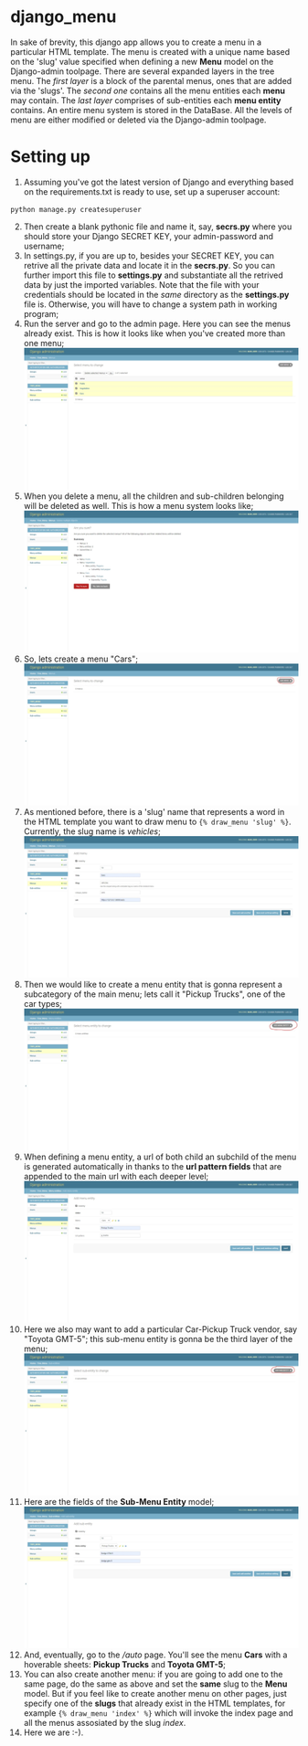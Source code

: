# django_menu

In sake of brevity, this django app allows you to create a menu in a particular HTML template.
The menu is created with a unique name based on the 'slug' value specified when defining a new **Menu** model on the Django-admin toolpage.
There are several expanded layers in the tree menu. The *first layer* is a block of the parental menus, ones that are added via the 'slugs'. 
The *second one* contains all the menu entities each **menu** may contain. The *last layer* comprises of sub-entities each **menu entity** contains.
An entire menu system is stored in the DataBase. All the levels of menu are either modified or deleted via the Django-admin toolpage.

# Setting up
1) Assuming you've got the latest version of Django and everything based on the requirements.txt is ready to use, set up a superuser account:
```
python manage.py createsuperuser
```
2) Then create a blank pythonic file and name it, say, **secrs.py** where you should store your Django SECRET KEY, your admin-password and username;
3) In settings.py, if you are up to, besides your SECRET KEY, you can retrive all the private data and locate it in the **secrs.py**. So you can further import this file to **settings.py** and substantiate all the retrived data by just the imported variables. Note that the file with your credentials should be located in the *same* directory as the **settings.py** file is. Otherwise, you will have to change a system path in working program;
4) Run the server and go to the admin page. Here you can see the menus already exist. This is how it looks like when you've created more than one menu;
![admin page](images/deletion.jpeg)
5) When you delete a menu, all the children and sub-children belonging will be deleted as well. This is how a menu system looks like;
![delete a tree](images/tree_sys.jpeg)
6) So, lets create a menu "Cars";
![new menu](images/new_menu.jpeg)
7) As mentioned before, there is a 'slug' name that represents a word in the HTML template you want to draw menu to ```{% draw_menu 'slug' %}```. Currently, the slug name is *vehicles*;
![menu fields](images/new_menu_fields.jpeg)
8) Then we would like to create a menu entity that is gonna represent a subcategory of the main menu; lets call it "Pickup Trucks", one of the car types;
![new menu entity](images/new_men_entity.jpeg)
9) When defining a menu entity, a url of both child an subchild of the menu is generated automatically in thanks to the **url pattern fields** that are appended to the main url with each deeper level;
![new menu entity fields](images/n_menu_ent_fields.jpeg)
10) Here we also may want to add a particular Car-Pickup Truck vendor, say "Toyota GMT-5"; this sub-menu entity is gonna be the third layer of the menu;
![new sub menu etity](images/new_submenu.jpeg)
11) Here are the fields of the **Sub-Menu Entity** model;
![sub menu entity fields](images/new_sub_m_fields.jpeg)
12) And, eventually, go to the */auto* page. You'll see the menu **Cars** with a hoverable sheets: **Pickup Trucks** and **Toyota GMT-5**;
13) You can also create another menu: if you are going to add one to the same page, do the same as above and set the **same** slug to the **Menu** model.
But if you feel like to create another menu on other pages, just specify one of the **slugs** that already exist in the HTML templates, for example ```{% draw_menu 'index' %}``` which will invoke the index page and all the menus assosiated by the slug *index*.
14) Here we are :-).
